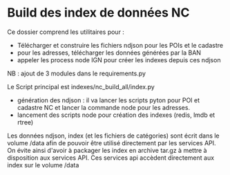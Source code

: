 # Build des index de données NC

Ce dossier comprend les utilitaires pour :
- Télécharger et construire les fichiers ndjson pour les POIs et le cadastre
- pour les adresses, télécharger les données générées par la BAN
- appeler les process node IGN pour créer les indexes depuis ces ndjson

NB : ajout de 3 modules dans le requirements.py

Le Script principal est indexes/nc_build_all/index.py
- génération des ndjson : il va lancer les scripts pyton pour POI et cadastre NC et lancer la commande node pour les adresses.
- lancement des scripts node pour création des indexes (redis, lmdb et rtree)

Les données ndjson, index (et les fichiers de catégories) sont écrit dans le volume /data afin de pouvoir être utilisé directement par les services API. On évite ainsi d'avoir à packager les index en archive tar.gz à mettre à disposition aux services API. Ces services api accèdent directement aux index sur le volume /data